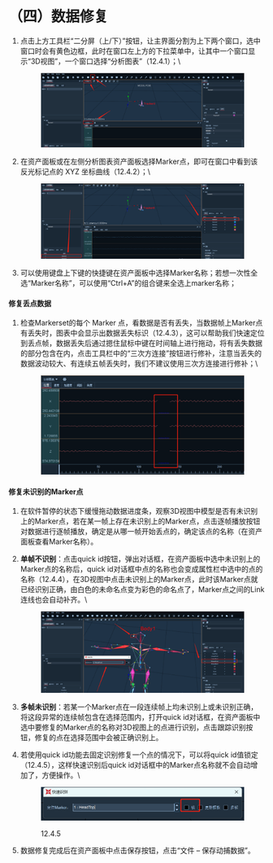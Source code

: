 # （四）数据修复

1.  点击上方工具栏“二分屏（上/下）”按钮，让主界面分割为上下两个窗口，选中窗口时会有黄色边框，此时在窗口左上方的下拉菜单中，让其中一个窗口显示“3D视图”，一个窗口选择“分析图表”（12.4.1）；\


    <figure><img src="../.gitbook/assets/image (522).png" alt=""><figcaption></figcaption></figure>
2.  在资产面板或在左侧分析图表资产面板选择Marker点，即可在窗口中看到该反光标记点的 XYZ 坐标曲线（12.4.2）；\


    <figure><img src="../.gitbook/assets/image (523).png" alt=""><figcaption></figcaption></figure>
3. 可以使用键盘上下键的快捷键在资产面板中选择Marker名称；若想一次性全选“Marker名称”，可以使用“Ctrl+A”的组合键来全选上marker名称；

#### &#x20;**修复丢点数据** <a href="#toc31333" id="toc31333"></a>

1.  检查Markerset的每个 Marker 点，看数据是否有丢失，当数据帧上Marker点有丢失时，图表中会显示出数据丢失标识（12.4.3），这可以帮助我们快速定位到丢点帧，数据丢失后通过摁住鼠标中键在时间轴上进行拖动，将有丢失数据的部分包含在内，点击工具栏中的“三次方连接”按钮进行修补，注意当丢失的数据波动较大、有连续五帧丢失时，我们不建议使用三次方连接进行修补；\


    <figure><img src="../.gitbook/assets/image (524).png" alt=""><figcaption></figcaption></figure>

#### **修复未识别的Marker点** <a href="#toc31333" id="toc31333"></a>

1. 在软件暂停的状态下缓慢拖动数据进度条，观察3D视图中模型是否有未识别上的Marker点，若在某一帧上存在未识别上的Marker点，点击逐帧播放按钮对数据进行逐帧播放，确定是从哪一帧开始丢点的，确定该点的名称（在资产面板查看Marker名称）。
2.  **单帧不识别**：点击quick id按钮，弹出对话框，在资产面板中选中未识别上的Marker点的名称后，quick id对话框中点的名称也会变成属性栏中选中的点的名称（12.4.4），在3D视图中点击未识别上的Marker点，此时该Marker点就已经识别正确，由白色的未命名点变为彩色的命名点了，Marker点之间的Link连线也会自动补齐。\


    <figure><img src="../.gitbook/assets/image (525).png" alt=""><figcaption></figcaption></figure>
3. **多帧未识别**：若某一个Marker点在一段连续帧上均未识别上或未识别正确，将这段异常的连续帧包含在选择范围内，打开quick id对话框，在资产面板中选中要修复的Marker点的名称对3D视图上的点进行识别，点击跟踪识别按钮，修复的点在选择范围中会被正确识别上。
4.  若使用quick id功能去固定识别修复一个点的情况下，可以将quick id值锁定（12.4.5），这样快速识别后quick id对话框中的Marker点名称就不会自动增加了，方便操作。\


    <figure><img src="../.gitbook/assets/image (97).png" alt=""><figcaption><p>12.4.5</p></figcaption></figure>
5. 数据修复完成后在资产面板中点击保存按钮，点击“文件 – 保存动捕数据”。
